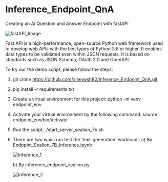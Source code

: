 # Inference_Endpoint_QnA
Creating an AI Question and Answer Endpoint with fastAPI


![fastAPI_Image](https://github.com/user-attachments/assets/e74947d4-ae5d-458f-b9cd-6f2e59f1977e)


Fast API is a high-performance, open-source Python web framework used to develop web APIs with the hint types of Python 3.6 or higher. It enables data types to be validated even within JSON requests. It is based on standards such as JSON Schema, OAuth 2.0 and OpenAPI.

To try our the demo script, please follow the steps:

1) git clone https://github.com/allenwsh82/Inference_Endpoint_QnA.git
2) pip install -r requirements.txt
3) Create a virtual environment for this project:
   python -m venv endpoint_env
5) Activate your virtual environment by the following command:
   source endpoint_env/bin/activate
7) Run the script: ./start_server_sealion_7b.sh
8) There are two ways run test the 'text-generation' workload :
   a) By Endppint_Sealion_7B_Inference.ipynb

   ![Inference_1](https://github.com/user-attachments/assets/dc89041d-6915-457e-815f-0b50094259a4)


   b) By inference_endpoint_sealion.py
  
   ![Inference_2](https://github.com/user-attachments/assets/e7a1f8e5-8534-49d8-b17b-4e44d8404d96)
